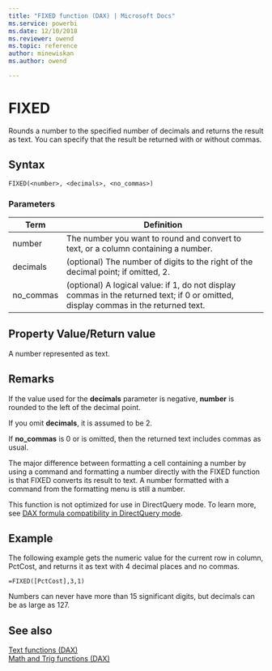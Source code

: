 ```yaml
---
title: "FIXED function (DAX) | Microsoft Docs"
ms.service: powerbi 
ms.date: 12/10/2018
ms.reviewer: owend
ms.topic: reference
author: minewiskan
ms.author: owend

---
```

# FIXED
Rounds a number to the specified number of decimals and returns the result as text. You can specify that the result be returned with or without commas.  
  
## Syntax  
  
```dax
FIXED(<number>, <decimals>, <no_commas>)  
```
  
### Parameters  
  
|Term|Definition|  
|--------|--------------|  
|number|The number you want to round and convert to text, or a column containing a number.|  
|decimals|(optional) The number of digits to the right of the decimal point; if omitted, 2.|  
|no_commas|(optional) A logical value: if 1, do not display commas in the returned text; if 0 or omitted, display commas in the returned text.|  
  
## Property Value/Return value  
A number represented as text.  
  
## Remarks  
If the value used for the **decimals** parameter is negative, **number** is rounded to the left of the decimal point.  
  
If you omit **decimals**, it is assumed to be 2.  
  
If **no_commas** is 0 or is omitted, then the returned text includes commas as usual.  
  
The major difference between formatting a cell containing a number by using a command and formatting a number directly with the FIXED function is that FIXED converts its result to text. A number formatted with a command from the formatting menu is still a number.  
  
This function is not optimized for use in DirectQuery mode. To learn more, see  [DAX formula compatibility in DirectQuery mode](https://go.microsoft.com/fwlink/?LinkId=219172).   
  
## Example  
The following example gets the numeric value for the current row in column, PctCost, and returns it as text with 4 decimal places and no commas.  
  
```dax
=FIXED([PctCost],3,1)  
```

Numbers can never have more than 15 significant digits, but decimals can be as large as 127.  
  
## See also  
[Text functions &#40;DAX&#41;](text-functions-dax.md)  
[Math and Trig functions &#40;DAX&#41;](math-and-trig-functions-dax.md)  
  

